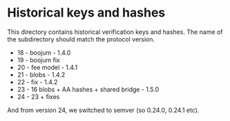 # Historical keys and hashes

This directory contains historical verification keys and hashes. The name of the subdirectory should match the protocol
version.

- 18 - boojum - 1.4.0
- 19 - boojum fix
- 20 - fee model - 1.4.1
- 21 - blobs - 1.4.2
- 22 - fix - 1.4.2
- 23 - 16 blobs + AA hashes + shared bridge - 1.5.0
- 24 - 23 + fixes

And from version 24, we switched to semver (so 0.24.0, 0.24.1 etc).

